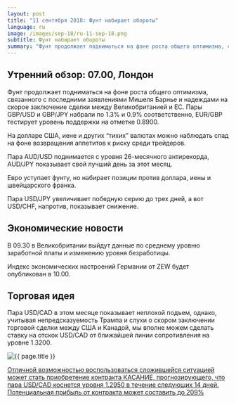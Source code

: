 ```yaml
---
layout: post
title: "11 сентября 2018: Фунт набирает обороты"
language: ru
image: /images/sep-18/ru-11-sep-18.png
subtitle: Фунт набирает обороты
summary: "Фунт продолжает подниматься на фоне роста общего оптимизма, связанного с последними заявлениями Мишеля Барнье и надеждами на скорое заключение сделки между Великобританией и ЕС"
---
```

## Утренний обзор: 07.00, Лондон
 
Фунт продолжает подниматься на фоне роста общего оптимизма, связанного с последними заявлениями Мишеля Барнье и надеждами на скорое заключение сделки между Великобританией и ЕС. Пары GBP/USD и GBP/JPY набрали по 1.3% и 0.9% соответственно, EUR/GBP тестирует уровень поддержки на отметке 0.8900.

На долларе США, иене и других “тихих” валютах можно наблюдать спад на фоне возвращения аппетитов к риску среди трейдеров.

Пара AUD/USD поднимается с уровня 26-месячного антирекорда, AUD/JPY показывает свой лучший день за этот месяц.

Евро уступает фунту, но набирает позиции против доллара, иены и швейцарского франка.

Пара USD/JPY увеличивает победную серию до трех дней, а вот USD/CHF, напротив, показывает снижение.
 
## Экономические новости
 
В 09.30 в Великобритании выйдут данные по среднему уровню заработной платы и изменению уровня безработицы.

Индекс экономических настроений Германии от ZEW будет опубликован в 10.00.
 
## Торговая идея
 
Пара USD/CAD в этом месяце показывает неплохой подъем, однако, учитывая непредсказуемость Трампа и слухи о скором заключении торговой сделки между США и Канадой, мы вполне можем 
сделать ставку на отскок USD/CAD от ближайшей линии сопротивления на уровне 1.3200.

<img src="{{ site.url }}/images/sep-18/ru-11-sep-18.png" alt="{{ page.title }}"  title="{{ page.title }}">

<a href="%LINK%%?currency=USD&market=forex&underlying=frxUSDCAD&formname=touchnotouch&duration_amount=14&duration_units=d&amount=10&amount_type=stake&expiry_type=duration&barrier=1.2950" target="_blank" rel="noopener noreferrer nofollow">Отличной возможностью воспользоваться сложившейся ситуацией может стать приобретение контракта КАСАНИЕ, прогнозирующего, что пара USD/CAD коснется уровня 1.2950 в течение следующих 14 дней. Потенциальная прибыль от контракта может составить до 209%</a>
